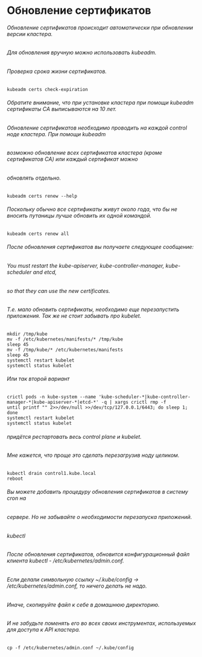 # Обновление сертификатов

###### Обновление сертификатов происходит автоматически при обновлении версии кластера.
###### Для обновления вручную можно использовать kubeadm.
###### Проверка срока жизни сертификатов. 
```
kubeadm certs check-expiration
```
###### Обратите внимание, что при установке кластера при помощи kubeadm сертификаты CA выписываются на 10 лет.
###### Обновление сертификатов необходимо проводить на каждой control ноде кластера. При помощи kubeadm 
###### возможно обновление всех сертификатов кластера (кроме сертификатов CA) или каждый сертификат можно 
###### обновлять отдельно.
```
kubeadm certs renew --help
```
###### Поскольку обычно все сертификаты живут около года, что бы не вносить путаницы лучше обновить их одной командой.
```
kubeadm certs renew all
```
###### После обновления сертификатов вы получаете следующее сообщение:
###### You must restart the kube-apiserver, kube-controller-manager, kube-scheduler and etcd, 
###### so that they can use the new certificates.
###### Т.е. мало обновить сертификаты, необходимо еще перезапустить приложения. Так же не стоит забывать про kubelet.

```
mkdir /tmp/kube
mv -f /etc/kubernetes/manifests/* /tmp/kube
sleep 45
mv -f /tmp/kube/* /etc/kubernetes/manifests
sleep 45
systemctl restart kubelet
systemctl status kubelet
```
###### Или так второй вариант
```
crictl pods -n kube-system --name 'kube-scheduler-*|kube-controller-manager-*|kube-apiserver-*|etcd-*' -q | xargs crictl rmp -f
until printf "" 2>>/dev/null >>/dev/tcp/127.0.0.1/6443; do sleep 1; done
systemctl restart kubelet
systemctl status kubelet
```
######  придётся рестартовать весь control plane и kubelet. 
###### Мне кажется, что проще это сделать перезагрузив ноду целиком.
```
kubectl drain control1.kube.local
reboot
```
###### Вы можете добавить процедуру обновления сертификатов в систему cron на 
###### сервере. Но не забывайте о необходимости перезапуска приложений.

###### kubectl
###### После обновления сертификатов, обновится конфигурационный файл клиента kubectl - /etc/kubernetes/admin.conf.
###### Если  делали символьную ссылку ~/.kube/config -> /etc/kubernetes/admin.conf, то ничего делать не надо.
###### Иначе, скопируйте файл к себе в домашнюю директорию.
###### И не забудьте поменять его во всех своих инструментах, используемых для доступа к API кластера.
```
cp -f /etc/kubernetes/admin.conf ~/.kube/config
```